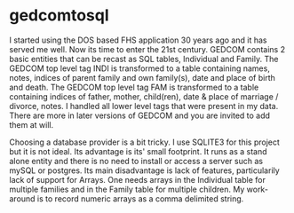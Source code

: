 # gedcomtosql
I started using the DOS based FHS application 30 years ago and it has served me well. Now its time to enter the 21st century.
GEDCOM contains 2 basic entities that can be recast as SQL tables, Individual and Family.
The GEDCOM top level tag INDI is transformed to a table containing names, notes, indices of parent family and own family(s), date and place of birth and death.
The GEDCOM top level tag FAM is transformed to a table containing indices of father, mother, child(ren), date & place of marriage / divorce, notes.
I handled all lower level tags that were present in my data. There are more in later versions of GEDCOM and you are invited to add them at will.

Choosing a database provider is a bit tricky. I use SQLITE3 for this project but it is not ideal. Its advantage is its' small footprint. It runs as a stand alone entity and there is no need to install or access a server such as mySQL or postgres. Its main disadvantage is lack of features, particularily lack of support for Arrays.
One needs arrays in the Individual table for multiple families and in the Family table for multiple children.
My work-around is to record numeric arrays as a comma delimited string.
